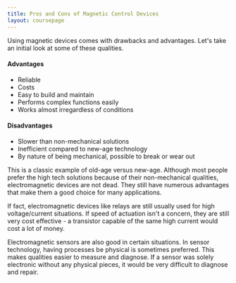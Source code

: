 ```yaml
---
title: Pros and Cons of Magnetic Control Devices
layout: coursepage
---
```


Using magnetic devices comes with drawbacks and advantages. Let's take an initial look at some of these qualities.

#### Advantages
- Reliable
- Costs
- Easy to build and maintain
- Performs complex functions easily
- Works almost irregardless of conditions

#### Disadvantages
- Slower than non-mechanical solutions
- Inefficient compared to new-age technology
- By nature of being mechanical, possible to break or wear out

This is a classic example of old-age versus new-age. Although most people prefer the high tech solutions because of their non-mechanical qualities, electromagnetic devices are not dead. They still have numerous advantages that make them a good choice for many applications.

If fact, electromagnetic devices like relays are still usually used for high voltage/current situations. If speed of actuation isn't a concern, they are still very cost effective - a transistor capable of the same high current would cost a lot of money.

Electromagnetic sensors are also good in certain situations. In sensor technology, having processes be physical is sometimes preferred. This makes qualities easier to measure and diagnose. If a sensor was solely electronic without any physical pieces, it would be very difficult to diagnose and repair.

